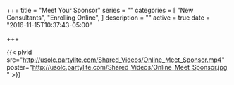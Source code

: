 +++
title = "Meet Your Sponsor"
series = ""
categories = [
  "New Consultants",
  "Enrolling Online",
]
description = ""
active = true
date = "2016-11-15T10:37:43-05:00"

+++

{{< plvid src="http://usolc.partylite.com/Shared_Videos/Online_Meet_Sponsor.mp4" poster="http://usolc.partylite.com/Shared_Videos/Online_Meet_Sponsor.jpg" >}}
